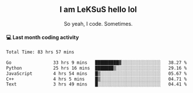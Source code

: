 <h2 align="center">I am LeKSuS hello lol</h2>
<p align="center">So yeah, I code. Sometimes.</p>

#### :computer: Last month coding activity
<!--START_SECTION:waka-->

```txt
Total Time: 83 hrs 57 mins

Go                33 hrs 9 mins   █████████▓░░░░░░░░░░░░░░░   38.27 %
Python            25 hrs 16 mins  ███████▒░░░░░░░░░░░░░░░░░   29.16 %
JavaScript        4 hrs 54 mins   █▒░░░░░░░░░░░░░░░░░░░░░░░   05.67 %
C++               4 hrs 5 mins    █▒░░░░░░░░░░░░░░░░░░░░░░░   04.71 %
Text              3 hrs 49 mins   █░░░░░░░░░░░░░░░░░░░░░░░░   04.41 %
```

<!--END_SECTION:waka-->
